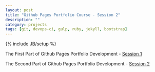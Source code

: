 ```yaml
---
layout: post
title: "Github Pages Portfolio Course - Session 2"
description: ""
category: projects
tags: [git, devops-ci, gulp, ruby, jekyll, bootstrap]
---
```

{% include JB/setup %}


<p>
  The First Part of Github Pages Portfolio Development - <a href={{ BASE_PATH }}"/projects/github-pages-portfolio-session1">Session 1</a>
</p>
<p>
  The Second Part of Github Pages Portfolio Development - <a href={{ BASE_PATH }}"/projects/github-pages-portfolio-session2">Session 2</a>
</p>